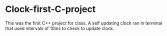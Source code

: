 # Clock-first-C-project
This was the first C++ project for class.  A self updating clock ran in terminal that used intervals of 10ms to check to update clock.
